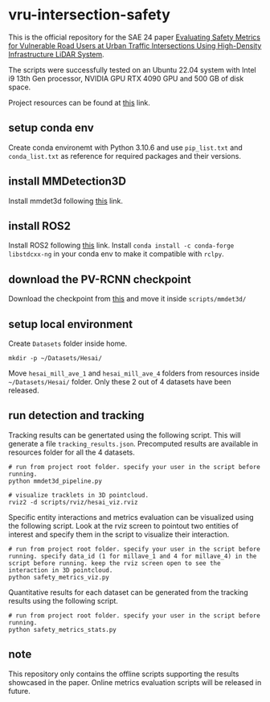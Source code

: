 # vru-intersection-safety
This is the official repository for the SAE 24 paper [Evaluating Safety Metrics for Vulnerable Road Users at Urban Traffic Intersections Using High-Density Infrastructure LiDAR System](https://www.sae.org/publications/technical-papers/content/2024-01-2641/).

The scripts were successfully tested on an Ubuntu 22.04 system with Intel i9 13th Gen processor, NVIDIA GPU RTX 4090 GPU and 500 GB of disk space.

Project resources can be found at [this](https://arizonastateu-my.sharepoint.com/personal/prath4_sundevils_asu_edu/_layouts/15/onedrive.aspx?id=%2Fpersonal%2Fprath4%5Fsundevils%5Fasu%5Fedu%2FDocuments%2FSAE%5FWCX%5F2024%5FScenarios&ga=1) link.

## setup conda env
Create conda environemt with Python 3.10.6 and use `pip_list.txt` and `conda_list.txt` as reference for required packages and their versions. 

## install MMDetection3D
Install mmdet3d following [this](https://mmdetection3d.readthedocs.io/en/latest/get_started.html) link.

## install ROS2
Install ROS2 following [this](https://docs.ros.org/en/humble/Installation/Ubuntu-Install-Debians.html) link.
Install `conda install -c conda-forge libstdcxx-ng` in your conda env to make it compatible with `rclpy`.

## download the PV-RCNN checkpoint
Download the checkpoint from [this](https://download.openmmlab.com/mmdetection3d/v1.1.0_models/pv_rcnn/pv_rcnn_8xb2-80e_kitti-3d-3class/pv_rcnn_8xb2-80e_kitti-3d-3class_20221117_234428-b384d22f.pth) and move it inside `scripts/mmdet3d/`

## setup local environment
Create `Datasets` folder inside home.
```
mkdir -p ~/Datasets/Hesai/
```
Move `hesai_mill_ave_1` and `hesai_mill_ave_4` folders from resources inside `~/Datasets/Hesai/` folder. Only these 2 out of 4 datasets have been released.

## run detection and tracking
Tracking results can be genertated using the following script. This will generate a file `tracking_results.json`. Precomputed results are available in resources folder for all the 4 datasets.
```
# run from project root folder. specify your user in the script before running.
python mmdet3d_pipeline.py

# visualize tracklets in 3D pointcloud.
rviz2 -d scripts/rviz/hesai_viz.rviz
```

Specific entity interactions and metrics evaluation can be visualized using the following script. Look at the rviz screen to pointout two entities of interest and specify them in the script to visualize their interaction.
```
# run from project root folder. specify your user in the script before running. specify data_id (1 for millave_1 and 4 for millave_4) in the script before running. keep the rviz screen open to see the interaction in 3D pointcloud.
python safety_metrics_viz.py
```

Quantitative results for each dataset can be generated from the tracking results using the following script.
```
# run from project root folder. specify your user in the script before running.
python safety_metrics_stats.py
```

## note
This repository only contains the offline scripts supporting the results showcased in the paper. Online metrics evaluation scripts will be released in future.

